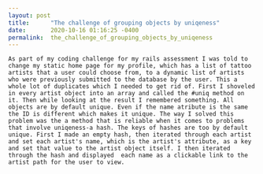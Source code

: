 ```yaml
---
layout: post
title:      "The challenge of grouping objects by uniqeness"
date:       2020-10-16 01:16:25 -0400
permalink:  the_challenge_of_grouping_objects_by_uniqeness
---
```


    As part of my coding challenge for my rails assessment I was told to change my static home page for my profile, which has a list of tattoo artists that a user could choose from, to a dynamic list of artists who were previously submitted to the database by the user. This a whole lot of duplicates which I needed to get rid of. First I shoveled in every artist object into an array and called the #uniq method on it. Then while looking at the result I remembered something. All objects are by default unique. Even if the name atribute is the same the ID is different which makes it unique. The way I solved this problem was the a method that is reliable when it comes to problems that involve uniqeness-a hash. The keys of hashes are too by default unique. First I made an empty hash, then iterated through each artist and set each artist's name, which is the artist's attribute, as a key and set that value to the artist object itself. I then iterated through the hash and displayed  each name as a clickable link to the artist path for the user to view.
